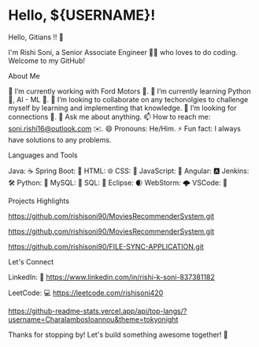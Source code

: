# Hello,  ${USERNAME}!


Hello, Gitians !! 👋

I'm Rishi Soni, a Senior Associate Engineer 👨‍💻 who loves to do coding. Welcome to my GitHub!

About Me 

🔭 I’m currently working with Ford Motors 🚗. 
🌱 I’m currently learning Python 🐍, AI - ML 🤖. 
👯 I’m looking to collaborate on any techonolgies to challenge myself by learning and implementing that knowledge. 
🤔 I’m looking for connections 🔗.
💬 Ask me about anything. 
📫 How to reach me: soni.rishi16@outlook.com ✉️.
😄 Pronouns: He/Him. 
⚡ Fun fact: I always have solutions to any problems.

Languages and Tools

Java: ☕️ 
Spring Boot: 🍃 
HTML: 🌐 
CSS: 🎨 
JavaScript: 📜 
Angular: 🅰️ 
Jenkins: 🛠️ 
Python: 🐍 
MySQL: 🐬 
SQL: 💽 
Eclipse: 🌒 
WebStorm: 🌩️ 
VSCode: 🧰

Projects Highlights

https://github.com/rishisoni90/MoviesRecommenderSystem.git

https://github.com/rishisoni90/MoviesRecommenderSystem.git

https://github.com/rishisoni90/FILE-SYNC-APPLICATION.git

Let's Connect

LinkedIn: 🔗 https://www.linkedin.com/in/rishi-k-soni-837381182

LeetCode: 💻 https://leetcode.com/rishisoni420

https://github-readme-stats.vercel.app/api/top-langs/?username=CharalambosIoannou&theme=tokyonight

Thanks for stopping by! Let's build something awesome together! 🚀
